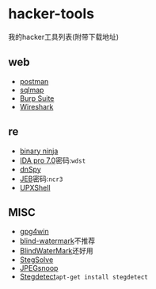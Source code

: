 # hacker-tools

我的hacker工具列表(附带下载地址)

## web

+ [postman](https://chrome.google.com/webstore/detail/postman/fhbjgbiflinjbdggehcddcbncdddomop)
+ [sqlmap](https://github.com/sqlmapproject/sqlmap)
+ [Burp Suite](https://portswigger.net/burp/communitydownload)
+ [Wireshark](https://www.wireshark.org/download.html)

## re

+ [binary ninja](https://binary.ninja/demo/)
+ [IDA pro 7.0](https://pan.baidu.com/s/1qYKDyCc)密码:`wdst`
+ [dnSpy](https://github.com/0xd4d/dnSpy/releases)
+ [JEB](https://pan.baidu.com/s/1bJdWse)密码:`ncr3`
+ [UPXShell](https://pan.baidu.com/s/1mihRleK)

## MISC

+ [gpg4win](https://www.gpg4win.org/download.html)
+ [blind-watermark](https://github.com/linyacool/blind-watermark)不推荐
+ [BlindWaterMark](https://github.com/chishaxie/BlindWaterMark)还好用
+ [StegSolve](http://www.caesum.com/handbook/Stegsolve.jar)
+ [JPEGsnoop](https://github.com/ImpulseAdventure/JPEGsnoop/releases)
+ [Stegdetect]()`apt-get install stegdetect`
